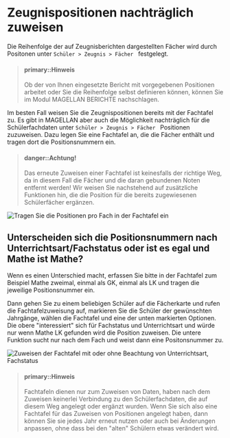 # Zeugnispositionen nachträglich zuweisen

Die Reihenfolge der auf Zeugnisberichten dargestellten Fächer wird durch Positonen unter `Schüler > Zeugnis > Fächer ` festgelegt. 

> #### primary::Hinweis
>
> Ob der von Ihnen eingesetzte Bericht mit vorgegebenen Positionen arbeitet oder Sie die Reihenfolge selbst definieren können, können Sie im Modul MAGELLAN BERICHTE nachschlagen.

Im besten Fall weisen Sie die Zeugnispositionen bereits mit der Fachtafel zu. Es gibt in MAGELLAN aber auch die Möglichkeit nachträglich für die Schülerfachdaten unter `Schüler > Zeugnis > Fächer ` Positionen zuzuweisen. Dazu legen Sie eine Fachtafel an, die die Fächer enthält und tragen dort die Positionsnummern ein. 

> #### danger::Achtung!
>
> Das erneute Zuweisen einer Fachtafel ist keinesfalls der richtige Weg, da in diesem Fall die Fächer und die daran gebundenen Noten entfernt werden! Wir weisen Sie nachstehend auf zusätzliche Funktionen hin, die die Position für die bereits zugewiesenen Schülerfächer ergänzen.

![Tragen Sie die Positionen pro Fach in der Fachtafel ein](images/mag_fachtafel.faecher.png)

## Unterscheiden sich die Positionsnummern nach Unterrichtsart/Fachstatus oder ist es egal und Mathe ist Mathe?

Wenn es einen Unterschied macht, erfassen Sie bitte in der Fachtafel zum Beispiel Mathe zweimal, einmal als GK, einmal als LK und tragen die jeweilige Positionsnummer ein.


Dann gehen Sie zu einem beliebigen Schüler auf die Fächerkarte und rufen die Fachtafelzuweisung auf, markieren Sie die Schüler der gewünschten Jahrgänge, wählen die Fachtafel und eine der unten markierten Optionen. Die obere "interessiert" sich für Fachstatus und Unterrichtsart und würde nur wenn Mathe LK gefunden wird die Position zuweisen. Die untere Funktion sucht nur nach dem Fach und weist dann eine Positonsnummer zu.

![Zuweisen der Fachtafel mit oder ohne Beachtung von Unterrichtsart, Fachstatus](images/mag_fachtafel.zuweisen.png)

> #### primary::Hinweis
>
> Fachtafeln dienen nur zum Zuweisen von Daten, haben nach dem Zuweisen keinerlei Verbindung zu den Schülerfachdaten, die auf diesem Weg angelegt oder ergänzt wurden. Wenn Sie sich also eine Fachtafel für das Zuweisen von Positionen angelegt haben, dann können Sie sie jedes Jahr erneut nutzen oder auch bei Änderungen anpassen, ohne dass bei den "alten" Schülern etwas verändert wird.

